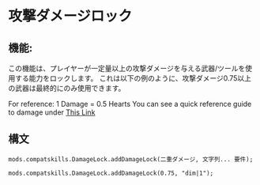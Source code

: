 # 攻撃ダメージロック

## 機能:

この機能は、プレイヤーが一定量以上の攻撃ダメージを与える武器/ツールを使用する能力をロックします。 これは以下の例のように、攻撃ダメージ0.75以上の武器は最終的にのみ使用できます。

For reference: 1 Damage = 0.5 Hearts You can see a quick reference guide to damage under [This Link](https://minecraft.gamepedia.com/Damage#Dealing_damage)

## 構文

    mods.compatskills.DamageLock.addDamageLock(二重ダメージ, 文字列... 要件);
    
    mods.compatskills.DamageLock.addDamageLock(0.75, "dim|1");